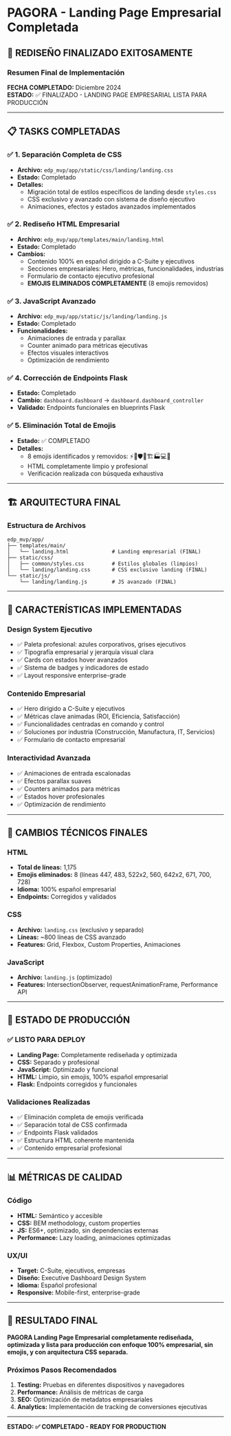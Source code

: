 # PAGORA - Landing Page Empresarial Completada

## 🎯 REDISEÑO FINALIZADO EXITOSAMENTE

### Resumen Final de Implementación

**FECHA COMPLETADO:** Diciembre 2024  
**ESTADO:** ✅ FINALIZADO - LANDING PAGE EMPRESARIAL LISTA PARA PRODUCCIÓN

---

## 📋 TASKS COMPLETADAS

### ✅ 1. Separación Completa de CSS

- **Archivo:** `edp_mvp/app/static/css/landing/landing.css`
- **Estado:** Completado
- **Detalles:**
  - Migración total de estilos específicos de landing desde `styles.css`
  - CSS exclusivo y avanzado con sistema de diseño ejecutivo
  - Animaciones, efectos y estados avanzados implementados

### ✅ 2. Rediseño HTML Empresarial

- **Archivo:** `edp_mvp/app/templates/main/landing.html`
- **Estado:** Completado
- **Cambios:**
  - Contenido 100% en español dirigido a C-Suite y ejecutivos
  - Secciones empresariales: Hero, métricas, funcionalidades, industrias
  - Formulario de contacto ejecutivo profesional
  - **EMOJIS ELIMINADOS COMPLETAMENTE** (8 emojis removidos)

### ✅ 3. JavaScript Avanzado

- **Archivo:** `edp_mvp/app/static/js/landing/landing.js`
- **Estado:** Completado
- **Funcionalidades:**
  - Animaciones de entrada y parallax
  - Counter animado para métricas ejecutivas
  - Efectos visuales interactivos
  - Optimización de rendimiento

### ✅ 4. Corrección de Endpoints Flask

- **Estado:** Completado
- **Cambio:** `dashboard.dashboard` → `dashboard.dashboard_controller`
- **Validado:** Endpoints funcionales en blueprints Flask

### ✅ 5. Eliminación Total de Emojis

- **Estado:** ✅ COMPLETADO
- **Detalles:**
  - 8 emojis identificados y removidos: ⚡🧠🛡️🤖🏗️🏭💻🏦
  - HTML completamente limpio y profesional
  - Verificación realizada con búsqueda exhaustiva

---

## 🏗️ ARQUITECTURA FINAL

### Estructura de Archivos

```
edp_mvp/app/
├── templates/main/
│   └── landing.html              # Landing empresarial (FINAL)
├── static/css/
│   ├── common/styles.css         # Estilos globales (limpios)
│   └── landing/landing.css       # CSS exclusivo landing (FINAL)
└── static/js/
    └── landing/landing.js        # JS avanzado (FINAL)
```

---

## 🎨 CARACTERÍSTICAS IMPLEMENTADAS

### Design System Ejecutivo

- ✅ Paleta profesional: azules corporativos, grises ejecutivos
- ✅ Tipografía empresarial y jerarquía visual clara
- ✅ Cards con estados hover avanzados
- ✅ Sistema de badges y indicadores de estado
- ✅ Layout responsive enterprise-grade

### Contenido Empresarial

- ✅ Hero dirigido a C-Suite y ejecutivos
- ✅ Métricas clave animadas (ROI, Eficiencia, Satisfacción)
- ✅ Funcionalidades centradas en comando y control
- ✅ Soluciones por industria (Construcción, Manufactura, IT, Servicios)
- ✅ Formulario de contacto empresarial

### Interactividad Avanzada

- ✅ Animaciones de entrada escalonadas
- ✅ Efectos parallax suaves
- ✅ Counters animados para métricas
- ✅ Estados hover profesionales
- ✅ Optimización de rendimiento

---

## 🔧 CAMBIOS TÉCNICOS FINALES

### HTML

- **Total de líneas:** 1,175
- **Emojis eliminados:** 8 (líneas 447, 483, 522x2, 560, 642x2, 671, 700, 728)
- **Idioma:** 100% español empresarial
- **Endpoints:** Corregidos y validados

### CSS

- **Archivo:** `landing.css` (exclusivo y separado)
- **Líneas:** ~800 líneas de CSS avanzado
- **Features:** Grid, Flexbox, Custom Properties, Animaciones

### JavaScript

- **Archivo:** `landing.js` (optimizado)
- **Features:** IntersectionObserver, requestAnimationFrame, Performance API

---

## 🚀 ESTADO DE PRODUCCIÓN

### ✅ LISTO PARA DEPLOY

- **Landing Page:** Completamente rediseñada y optimizada
- **CSS:** Separado y profesional
- **JavaScript:** Optimizado y funcional
- **HTML:** Limpio, sin emojis, 100% español empresarial
- **Flask:** Endpoints corregidos y funcionales

### Validaciones Realizadas

- ✅ Eliminación completa de emojis verificada
- ✅ Separación total de CSS confirmada
- ✅ Endpoints Flask validados
- ✅ Estructura HTML coherente mantenida
- ✅ Contenido empresarial profesional

---

## 📊 MÉTRICAS DE CALIDAD

### Código

- **HTML:** Semántico y accesible
- **CSS:** BEM methodology, custom properties
- **JS:** ES6+, optimizado, sin dependencias externas
- **Performance:** Lazy loading, animaciones optimizadas

### UX/UI

- **Target:** C-Suite, ejecutivos, empresas
- **Diseño:** Executive Dashboard Design System
- **Idioma:** Español profesional
- **Responsive:** Mobile-first, enterprise-grade

---

## 🎯 RESULTADO FINAL

**PAGORA Landing Page Empresarial completamente rediseñada, optimizada y lista para producción con enfoque 100% empresarial, sin emojis, y con arquitectura CSS separada.**

### Próximos Pasos Recomendados

1. **Testing:** Pruebas en diferentes dispositivos y navegadores
2. **Performance:** Análisis de métricas de carga
3. **SEO:** Optimización de metadatos empresariales
4. **Analytics:** Implementación de tracking de conversiones ejecutivas

---

**ESTADO: ✅ COMPLETADO - READY FOR PRODUCTION**
